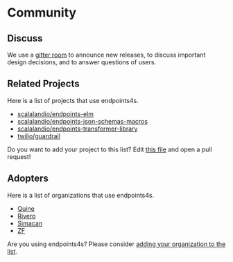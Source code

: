 # Community

## Discuss

We use a [gitter room](https://gitter.im/endpoints4s/endpoints4s) to
announce new releases, to discuss important design decisions, and to
answer questions of users.

## Related Projects

Here is a list of projects that use endpoints4s.

- [scalalandio/endpoints-elm](https://github.com/scalalandio/endpoints-elm)
- [scalalandio/endpoints-json-schemas-macros](https://github.com/scalalandio/endpoints-json-schemas-macros)
- [scalalandio/endpoints-transformer-library](https://github.com/scalalandio/endpoints-transformer-library)
- [twilio/guardrail](https://github.com/twilio/guardrail)

Do you want to add your project to this list? Edit
[this file](https://github.com/endpoints4s/endpoints4s/edit/master/documentation/manual/src/main/paradox/community.md)
and open a pull request!

## Adopters

Here is a list of organizations that use endpoints4s.

- [Quine](https://quine.io/)
- [Rivero](https://www.rivero.tech/)
- [Simacan](https://www.simacan.com/)
- [ZF](https://zf-scalar.com/)

Are you using endpoints4s? Please consider [adding your organization to the list](https://github.com/endpoints4s/endpoints4s/edit/master/documentation/manual/src/main/paradox/community.md).
